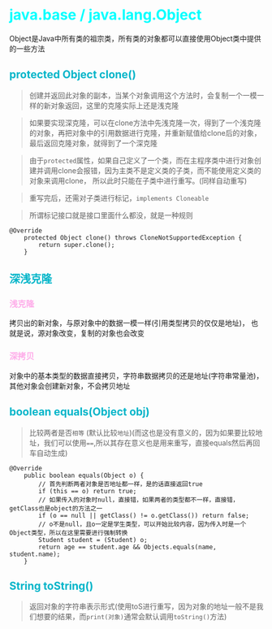 <style>
h1 {
    color: aqua;
}
h2{
    color: rgb(0, 181, 201);
}
h3,h4 {
    color: #FF70DB93;    
}
</style>

# java.base / java.lang.Object

Object是Java中所有类的祖宗类，所有类的对象都可以直接使用Object类中提供的一些方法


## protected Object clone() 

> 创建并返回此对象的副本，当某个对象调用这个方法时，会复制一个一模一样的新对象返回，这里的克隆实际上还是浅克隆

> 如果要实现深克隆，可以在clone方法中先浅克隆一次，得到了一个浅克隆的对象，再把对象中的引用数据进行克隆，并重新赋值给clone后的对象，最后返回克隆对象，就得到了一个深克隆

> 由于`protected`属性，如果自己定义了一个类，而在主程序类中进行对象创建并调用clone会报错，因为主类不是定义类的子类，而不能使用定义类的对象来调用clone， 所以此时只能在子类中进行重写。(同样自动重写)


> 重写完后，还需对子类进行标记，`implements Cloneable`

> 所谓标记接口就是接口里面什么都没，就是一种规则

    @Override
        protected Object clone() throws CloneNotSupportedException {
            return super.clone();
        }

## 深浅克隆

### 浅克隆

拷贝出的新对象，与原对象中的数据一模一样(引用类型拷贝的仅仅是地址)，
也就是说，源对象改变，复制的对象也会改变

### 深拷贝

对象中的基本类型的数据直接拷贝，字符串数据拷贝的还是地址(字符串常量池)，其他对象会创建新对象，不会拷贝地址


## boolean equals(Object obj)

> 比较两者是否`相等` (默认比较`地址`)(而这也是没有意义的，因为如果要比较地址，我们可以使用`==`,所以其存在意义也是用来重写，直接equals然后再回车自动生成)

    @Override
        public boolean equals(Object o) {
            // 首先判断两者对象是否地址都一样，是的话直接返回true
            if (this == o) return true;
            // 如果传入的对象时null，直接错，如果两者的类型都不一样，直接错，getClass也是object的方法之一
            if (o == null || getClass() != o.getClass()) return false;
            // o不是null，且o一定是学生类型，可以开始比较内容，因为传入时是一个Object类型，所以在这里需要进行强制转换
            Student student = (Student) o;
            return age == student.age && Objects.equals(name, student.name);
        }

## String toString()

> 返回对象的字符串表示形式(使用toS进行重写，因为对象的地址一般不是我们想要的结果，而`print(对象)`通常会默认调用`toString()`方法)

